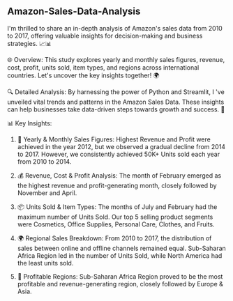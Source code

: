 ## Amazon-Sales-Data-Analysis

I'm thrilled to share an in-depth analysis of Amazon's sales data from 2010 to 2017, offering valuable insights for decision-making and business strategies. 📈📊

🌐 Overview: This study explores yearly and monthly sales figures, revenue, cost, profit, units sold, item types, and regions across international countries. Let's uncover the key insights together! 🌍

🔍 Detailed Analysis: By harnessing the power of Python and Streamlit, I 've unveiled vital trends and patterns in the Amazon Sales Data. These insights can help businesses take data-driven steps towards growth and success. 🚀


📊 Key Insights:
1. 📅 Yearly & Monthly Sales Figures: Highest Revenue and Profit were achieved in the year 2012, but we observed a gradual decline from 2014 to 2017. However, we consistently achieved 50K+ Units sold each year from 2010 to 2014.

2. 💰 Revenue, Cost & Profit Analysis: The month of February emerged as the highest revenue and profit-generating month, closely followed by November and April.

3. 📦 Units Sold & Item Types: The months of July and February had the maximum number of Units Sold. Our top 5 selling product segments were Cosmetics, Office Supplies, Personal Care, Clothes, and Fruits.

4. 🌍 Regional Sales Breakdown: From 2010 to 2017, the distribution of sales between online and offline channels remained equal. Sub-Saharan Africa Region led in the number of Units Sold, while North America had the least units sold.

5. 🚀 Profitable Regions: Sub-Saharan Africa Region proved to be the most profitable and revenue-generating region, closely followed by Europe & Asia.
